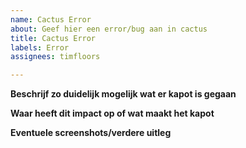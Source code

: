 ```yaml
---
name: Cactus Error
about: Geef hier een error/bug aan in cactus
title: Cactus Error
labels: Error
assignees: timfloors

---
```


**Beschrijf zo duidelijk mogelijk wat er kapot is gegaan**

**Waar heeft dit impact op of wat maakt het kapot**

**Eventuele screenshots/verdere uitleg**
